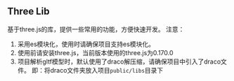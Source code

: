 ## Three Lib
基于three.js的库，提供一些常用的功能，方便快速开发。
注意：
1. 采用es模块化，使用时请确保项目支持es模块化。
2. 使用前请安装three.js，当前版本使用的three.js为0.170.0
3. 项目解析gltf模型时，默认使用了draco解压缩，请确保项目中引入了draco文件。
    即：将draco文件夹放入项目`public/libs`目录下
